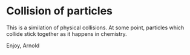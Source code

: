 # Collision of particles

This is a similation of physical collisions. At some point, particles which collide stick together as it happens in chemistry.

Enjoy,
Arnold